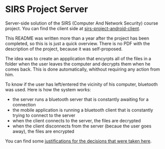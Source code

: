# SIRS Project Server

Server-side solution of the SIRS (Computer And Network Security) course project. You can find the client side at [sirs-project-android-client](https://github.com/iluxonchik/sirs-project-android-client).

This README was written more than a year after the project has been completed, so this is is just a quick overview. There
is no PDF with the description of the project, because it was self-proposed.

The idea was to create an appplication that encyrpts all of the files in a folder when the user leaves the computer and
decrypts them when he comes back. This is done automatically, whithout requiring any action from him.

To know if the user has left/entered the vicinity of his computer, bluetooth was used. Here is how the system works:

* the server runs a bluetooth server that is constantly awaiting for a connection
* the mobile application is running a bluetooth client that is constantly trying to connect to the server
* when the client connects to the server, the files are decrypted
* when the client disconnects from the server (becaue the user goes away), the files are encrypted

You can find some [justifications for the decisions that were taken here](https://github.com/iluxonchik/sirs-project-server/blob/master/docs/notes/notes.md).
